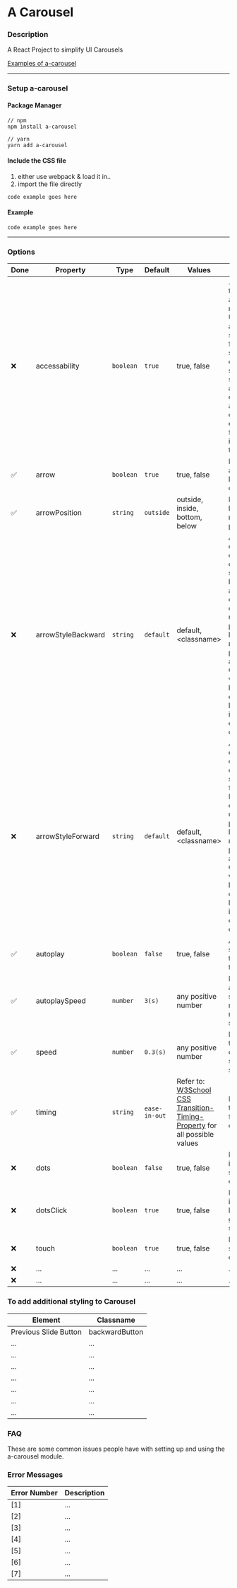 # A Carousel

### Description
A React Project to simplify UI Carousels

[Examples of a-carousel](#)

----------------------

### Setup a-carousel

#### Package Manager

```
// npm
npm install a-carousel

// yarn
yarn add a-carousel
```

#### Include the CSS file

1. either use webpack & load it in..
2. import the file directly

```
code example goes here
```


#### Example
 
```
code example goes here
```
----------------------

### Options

| Done | Property | Type | Default | Values | Description |
| ---- | -------- | ---- | ------- | ------ | ----------- |
| ❌ | accessability | `boolean` | `true` | true, false | ...FIX!!! Enables tabbing and arrow key navigation. Unless autoplay: true, sets browser focus to current slide (or first of current slide set, if multiple slidesToShow) after slide change. For full a11y compliance enable focusOnChange in addition to this. |
| ✅ | arrow | `boolean` | `true` | true, false | Enable the next and previous buttons on the carousel |
| ✅ | arrowPosition | `string` | `outside` | outside, inside, bottom, below | Determines the location of the next/prev arrow placement |
| ❌ | arrowStyleBackward | `string` | `default` | default, \<classname\> | Applies the default styling or a custom classname for styling to the backward arrow. In the custom classname, utilize CSS properties: top, bottom, left, right for position of arrow. Utilize CSS properties: width, height, background-color, background-image, border etc. for styling of arrow. |
| ❌ | arrowStyleForward | `string` | `default` | default, \<classname\> | Applies the default styling or a custom classname for styling to the forward arrow. In the custom classname, utilize CSS properties: top, bottom, left, right for position of arrow. Utilize CSS properties: width, height, background-color, background-image, border etc. for styling of arrow. |
| ✅ | autoplay | `boolean` | `false` | true, false | Automatically scroll through the slides inside the carousel |
| ✅ | autoplaySpeed | `number` | `3(s)` | any positive number | Determines the amount of time spent before moving to the next carousel slide |
| ✅ | speed | `number` | `0.3(s)` | any positive number | Determines the transition speed of the carousel slides in seconds |
|  ✅ | timing | `string` | `ease-in-out` | Refer to: [W3School CSS Transition-Timing-Property](https://www.w3schools.com/cssref/css3_pr_transition-timing-function.asp) for all possible values | Determines the transition timing function of the carousel slides |
| ❌ | dots | `boolean` | `false` | true, false | Enable slide indicator dots to show the current slide |
| ❌ | dotsClick | `boolean` | `true` | true, false | Enables indicator dots to be clickable to go to particular slide numbers |
| ❌ | touch | `boolean` | `true` | true, false | Enabled touch scrolling of the carousel |
| ❌ | ... | ... | ... | ... | ... |
| ❌ | ... | ... | ... | ... | ... |

### To add additional styling to Carousel

| Element | Classname |
| ------- | --------- |
| Previous Slide Button | backwardButton |
| ... | ... |
| ... | ... |
| ... | ... |
| ... | ... |
| ... | ... |
| ... | ... |
| ... | ... |


### FAQ
These are some common issues people have with setting up and using the a-carousel module.

### Error Messages
| Error Number | Description |
| ------------ | ----------- |
| [1] | ... |
| [2] | ... |
| [3] | ... |
| [4] | ... |
| [5] | ... |
| [6] | ... |
| [7] | ... |